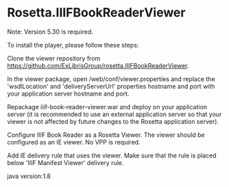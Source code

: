 Rosetta.IIIFBookReaderViewer
================
Note: Version 5.30 is required.

To install the player, please follow these steps: 

Clone the viewer repository from https://github.com/ExLibrisGroup/rosetta.IIIFBookReaderViewer.

In the viewer package, open /web/conf/viewer.properties and replace the 'wsdlLocation' and 'deliveryServerUrl' properties hostname and port with your application server hostname and port. 

Repackage iiif-book-reader-viewer.war and deploy on your application server (it is recommended to use an external application server so that your viewer is not affected by future changes to the Rosetta application server).

Configure IIIF Book Reader as a Rosetta Viewer. The viewer should be configured as an IE viewer. No VPP is required.

Add IE delivery rule that uses the viewer. Make sure that the rule is placed below 'IIIF Manifest Viewer' delivery rule.

java version:1.8
